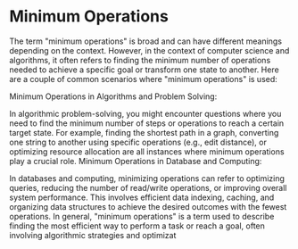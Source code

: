 # Minimum Operations

The term "minimum operations" is broad and can have different meanings depending on the context. However, in the context of computer science and algorithms, it often refers to finding the minimum number of operations needed to achieve a specific goal or transform one state to another. Here are a couple of common scenarios where "minimum operations" is used:

Minimum Operations in Algorithms and Problem Solving:

In algorithmic problem-solving, you might encounter questions where you need to find the minimum number of steps or operations to reach a certain target state.
For example, finding the shortest path in a graph, converting one string to another using specific operations (e.g., edit distance), or optimizing resource allocation are all instances where minimum operations play a crucial role.
Minimum Operations in Database and Computing:

In databases and computing, minimizing operations can refer to optimizing queries, reducing the number of read/write operations, or improving overall system performance.
This involves efficient data indexing, caching, and organizing data structures to achieve the desired outcomes with the fewest operations.
In general, "minimum operations" is a term used to describe finding the most efficient way to perform a task or reach a goal, often involving algorithmic strategies and optimizat
